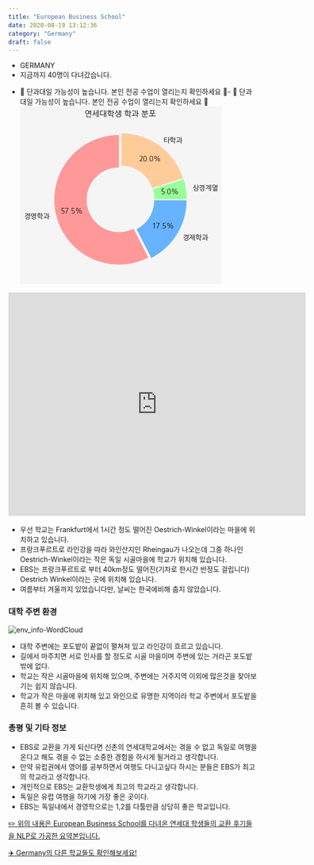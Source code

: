 ```yaml
---
title: "European Business School"
date: 2020-08-19 13:12:36
category: "Germany"
draft: false
---
```


- GERMANY
- 지금까지 40명이 다녀갔습니다.

* 🚨 단과대일 가능성이 높습니다. 본인 전공 수업이 열리는지 확인하세요 🚨- 🚨 단과대일 가능성이 높습니다. 본인 전공 수업이 열리는지 확인하세요 🚨
![department-info](../plots/DE000002.png)
<iframe
width="600"
height="450"
frameborder="0" style="border:0"
src="https://www.google.com/maps/embed/v1/place?key=AIzaSyC9e1AME-pVmWC4hBpFdu5S4dKzyepa3HQ&q=European+Business+School&center=48.83775479999999,2.2915883&zoom=14" allowfullscreen>
</iframe>

- 우선 학교는 Frankfurt에서 1시간 정도 떨어진 Oestrich-Winkel이라는 마을에 위치하고 있습니다.
- 프랑크푸르트로 라인강을 따라 와인산지인 Rheingau가 나오는데 그중 하나인 Oestrich-Winkel이라는 작은 독일 시골마을에 학교가 위치해 있습니다.
- EBS는 프랑크푸르트로 부터 40km정도 떨어진(기차로 한시간 반정도 걸립니다) Oestrich Winkel이라는 곳에 위치해 있습니다.
- 여름부터 겨울까지 있었습니다만, 날씨는 한국에비해 춥지 않았습니다.

### 대학 주변 환경

![env_info-WordCloud](../univ_wordclouds_okt/env_info/DE000002_env_info_okt.png)

- 대학 주변에는 포도밭이 끝없이 펼쳐져 있고 라인강이 흐르고 있습니다.
- 길에서 마주치면 서로 인사를 할 정도로 시골 마을이며 주변에 있는 거라곤 포도밭밖에 없다.
- 학교는 작은 시골마을에 위치해 있으며, 주변에는 거주지역 이외에 많은것을 찾아보기는 쉽지 않습니다.
- 학교가 작은 마을에 위치해 있고 와인으로 유명한 지역이라 학교 주변에서 포도밭을 흔히 볼 수 있습니다.

### 총평 및 기타 정보

- EBS로 교환을 가게 되신다면 신촌의 연세대학교에서는 겪을 수 없고 독일로 여행을 온다고 해도 겪을 수 없는 소중한 경험을 하시게 될거라고 생각합니다.
- 만약 유럽권에서 영어를 공부하면서 여행도 다니고싶다 하시는 분들은 EBS가 최고의 학교라고 생각합니다.
- 개인적으로 EBS는 교환학생에게 최고의 학교라고 생각합니다.
- 독일은 유럽 여행을 하기에 가장 좋은 곳이다.
- EBS는 독일내에서 경영학으로는 1,2를 다툴만큼 상당히 좋은 학교입니다.

[✏️ 위의 내용은 European Business School를 다녀온 연세대 학생들의 교환 후기들을 NLP로 가공한 요약본입니다.](http://oia.yonsei.ac.kr/partner/expReport.asp?ucode=DE000002&bgbn=A)

[✈️ Germany의 다른 학교들도 확인해보세요!](https://yonsei-exchange.netlify.app/?category=Germany)
